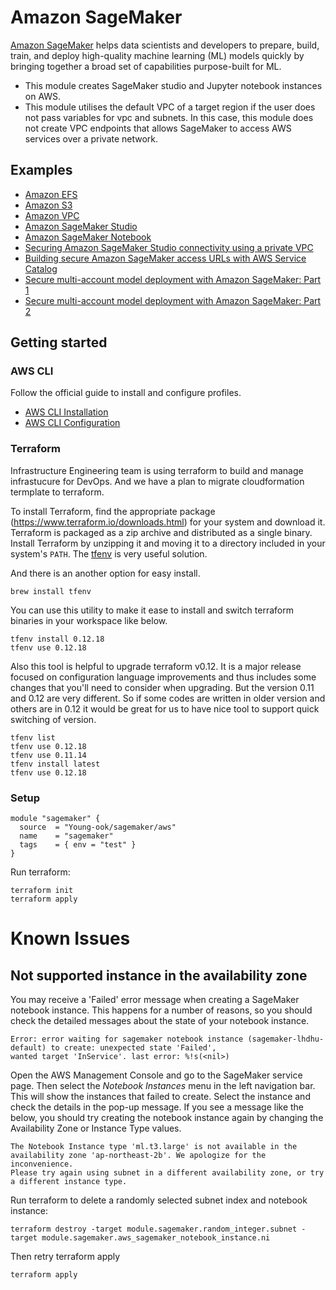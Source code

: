 # Amazon SageMaker
[Amazon SageMaker](https://aws.amazon.com/sagemaker/) helps data scientists and developers to prepare, build, train, and deploy high-quality machine learning (ML) models quickly by bringing together a broad set of capabilities purpose-built for ML.
+ This module creates SageMaker studio and Jupyter notebook instances on AWS.
+ This module utilises the default VPC of a target region if the user does not pass variables for vpc and subnets. In this case, this module does not create VPC endpoints that allows SageMaker to access AWS services over a private network.

## Examples
- [Amazon EFS](https://github.com/Young-ook/terraform-aws-sagemaker/blob/main/examples/efs)
- [Amazon S3](https://github.com/Young-ook/terraform-aws-sagemaker/blob/main/examples/s3)
- [Amazon VPC](https://github.com/Young-ook/terraform-aws-sagemaker/blob/main/examples/vpc)
- [Amazon SageMaker Studio](https://github.com/Young-ook/terraform-aws-sagemaker/blob/main/examples/studio)
- [Amazon SageMaker Notebook](https://github.com/Young-ook/terraform-aws-sagemaker/blob/main/examples/notebook)
- [Securing Amazon SageMaker Studio connectivity using a private VPC](https://aws.amazon.com/ko/blogs/machine-learning/securing-amazon-sagemaker-studio-connectivity-using-a-private-vpc/)
- [Building secure Amazon SageMaker access URLs with AWS Service Catalog](https://aws.amazon.com/blogs/mt/building-secure-amazon-sagemaker-access-urls-with-aws-service-catalog/)
- [Secure multi-account model deployment with Amazon SageMaker: Part 1](https://aws.amazon.com/blogs/machine-learning/part-1-secure-multi-account-model-deployment-with-amazon-sagemaker/)
- [Secure multi-account model deployment with Amazon SageMaker: Part 2](https://aws.amazon.com/blogs/machine-learning/part-2-secure-multi-account-model-deployment-with-amazon-sagemaker/)

## Getting started
### AWS CLI
Follow the official guide to install and configure profiles.
- [AWS CLI Installation](https://docs.aws.amazon.com/cli/latest/userguide/cli-chap-install.html)
- [AWS CLI Configuration](https://docs.aws.amazon.com/cli/latest/userguide/cli-configure-profiles.html)

### Terraform
Infrastructure Engineering team is using terraform to build and manage infrastucure for DevOps. And we have a plan to migrate cloudformation termplate to terraform.

To install Terraform, find the appropriate package (https://www.terraform.io/downloads.html) for your system and download it. Terraform is packaged as a zip archive and distributed as a single binary. Install Terraform by unzipping it and moving it to a directory included in your system's `PATH`. The [tfenv](https://github.com/tfutils/tfenv) is very useful solution.

And there is an another option for easy install.
```
brew install tfenv
```
You can use this utility to make it ease to install and switch terraform binaries in your workspace like below.
```
tfenv install 0.12.18
tfenv use 0.12.18
```
Also this tool is helpful to upgrade terraform v0.12. It is a major release focused on configuration language improvements and thus includes some changes that you'll need to consider when upgrading. But the version 0.11 and 0.12 are very different. So if some codes are written in older version and others are in 0.12 it would be great for us to have nice tool to support quick switching of version.
```
tfenv list
tfenv use 0.12.18
tfenv use 0.11.14
tfenv install latest
tfenv use 0.12.18
```

### Setup
```hcl
module "sagemaker" {
  source  = "Young-ook/sagemaker/aws"
  name    = "sagemaker"
  tags    = { env = "test" }
}
```
Run terraform:
```
terraform init
terraform apply
```

# Known Issues
## Not supported instance in the availability zone
You may receive a 'Failed' error message when creating a SageMaker notebook instance. This happens for a number of reasons, so you should check the detailed messages about the state of your notebook instance.
```
Error: error waiting for sagemaker notebook instance (sagemaker-lhdhu-default) to create: unexpected state 'Failed',
wanted target 'InService'. last error: %!s(<nil>)
```

Open the AWS Management Console and go to the SageMaker service page. Then select the *Notebook Instances* menu in the left navigation bar. This will show the instances that failed to create. Select the instance and check the details in the pop-up message. If you see a message like the below, you should try creating the notebook instance again by changing the Availability Zone or Instance Type values.
```
The Notebook Instance type 'ml.t3.large' is not available in the availability zone 'ap-northeast-2b'. We apologize for the inconvenience.
Please try again using subnet in a different availability zone, or try a different instance type.
```

Run terraform to delete a randomly selected subnet index and notebook instance:
```
terraform destroy -target module.sagemaker.random_integer.subnet -target module.sagemaker.aws_sagemaker_notebook_instance.ni
```
Then retry terraform apply

```
terraform apply
```
